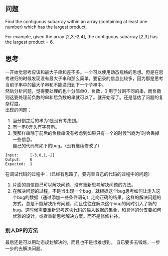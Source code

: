 ## 问题

Find the contiguous subarray within an array (containing at least one number) which has the largest product.

For example, given the array [2,3,-2,4],
the contiguous subarray [2,3] has the largest product = 6.


## 思考

一开始觉思考应该和最大子串和差不多。一个可以使用动态规格的思想。但是在思考递归的时候发现没有最大子串和那么简单，要记录的信息比较多，因为那是思考当前子串中的最大子串和不能递归到下一个子串中。   
然后分析问题，觉得要处理的也十分简单0，负数，0 用于分割不同的串，而负数则这要处理前负数的串和后负数的串就可以了。就开始写了。还是低估了问题的复杂程度。   
出现的问题：
1. 当分割之后的串为1是没有考虑到。
2. 有一串0开头有字符串。
3. 我那样串除于前后的负数串没有考虑到如果只有一个的时候当商为1时会丢掉一些信息。   
自己的代码有如下的bug。（没有继续修改了）
```
Input:     [-3,0,1,-2]
Output:    0
Expected:  1
```

在调试代码的过程中：（已经有思路了，要完善自己的代码的过程中的问题）
1. 片面的自信自己可以解决问题，没有重新思考解决问题的方法。
2. 在解决问题的过程，不是当出现一个bug，就根据这个bug思考如何让走入这个bug的数据（通过添加一些条件语句）走向正确的结果。这样的解决问题的方式，总是不能解决所有问题，而且往往在解决这个bug的同时引入了新的bug。这时候需要重新思考这块代码的输入数据的集合，和具体的分支要如何优雅的设计。或者重新思考解决方案。而不是修修补补。

### 别人DP的方法

最后还是可以用动态规划解决的，而且也不是很难想到。
自已要多去锻炼，一步一步的去解决问题。
